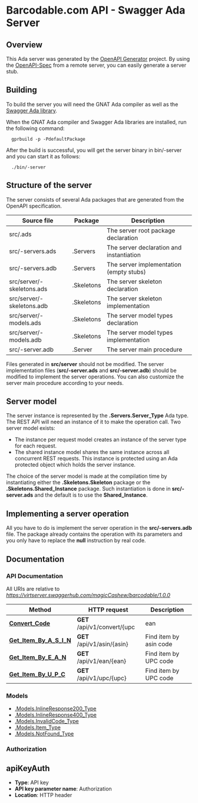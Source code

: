 # Barcodable.com API - Swagger Ada Server

## Overview

This Ada server was generated by the [OpenAPI Generator](https://openapi-generator.tech) project.
By using the [OpenAPI-Spec](https://github.com/OAI/OpenAPI-Specification) from a remote server,
you can easily generate a server stub.

## Building

To build the server you will need the GNAT Ada compiler as well as
the [Swagger Ada library](https://github.com/stcarrez/swagger-ada).

When the GNAT Ada compiler and Swagger Ada libraries are installed,
run the following command:

```shell
  gprbuild -p -PdefaultPackage
```

After the build is successful, you will get the server binary
in bin/-server and you can start it as follows:

```shell
  ./bin/-server
```

## Structure of the server

The server consists of several Ada packages that are generated from
the OpenAPI specification.

Source file | Package | Description
------------ | ------------- | -------------
src/.ads||The server root package declaration
src/-servers.ads|.Servers|The server declaration and instantiation
src/-servers.adb|.Servers|The server implementation (empty stubs)
src/server/-skeletons.ads|.Skeletons|The server skeleton declaration
src/server/-skeletons.adb|.Skeletons|The server skeleton implementation
src/server/-models.ads|.Skeletons|The server model types declaration
src/server/-models.adb|.Skeletons|The server model types implementation
src/-server.adb|.Server|The server main procedure

Files generated in **src/server** should not be modified.  The server implementation
files (**src/-server.ads** and **src/-server.adb**) should
be modified to implement the server operations.  You can also customize the server
main procedure according to your needs.

## Server model

The server instance is represented by the **.Servers.Server_Type** Ada type.
The REST API will need an instance of it to make the operation call.  Two server model
exists:

- The instance per request model creates an instance of the server type for each request.
- The shared instance model shares the same instance across all concurrent REST requests.  This instance is protected using an Ada protected object which holds the server instance.

The choice of the server model is made at the compilation time by instantiating either
the **.Skeletons.Skeleton** package or the **.Skeletons.Shared_Instance**
package.  Such instantiation is done in **src/-server.ads** and the default
is to use the **Shared_Instance**.

## Implementing a server operation

All you have to do is implement the server operation in the **src/-servers.adb** file.
The package already contains the operation with its parameters and you only have to replace
the **null** instruction by real code.

## Documentation

### API Documentation

All URIs are relative to *https://virtserver.swaggerhub.com/magicCashew/barcodable/1.0.0*

Method | HTTP request | Description
------------- | ------------- | -------------
[**Convert_Code**](ProductConversionApi.md#Convert_Code) | **GET** /api/v1/convert/{upc | ean | asin} | Convert between UPC, EAN, and ASIN product codes.
[**Get_Item_By_A_S_I_N**](ProductLookupApi.md#Get_Item_By_A_S_I_N) | **GET** /api/v1/asin/{asin} | Find item by asin code
[**Get_Item_By_E_A_N**](ProductLookupApi.md#Get_Item_By_E_A_N) | **GET** /api/v1/ean/{ean} | Find item by UPC code
[**Get_Item_By_U_P_C**](ProductLookupApi.md#Get_Item_By_U_P_C) | **GET** /api/v1/upc/{upc} | Find item by UPC code


### Models

 - [.Models.InlineResponse200_Type](InlineResponse200_Type.md)
 - [.Models.InlineResponse400_Type](InlineResponse400_Type.md)
 - [.Models.InvalidCode_Type](InvalidCode_Type.md)
 - [.Models.Item_Type](Item_Type.md)
 - [.Models.NotFound_Type](NotFound_Type.md)


### Authorization


## apiKeyAuth


- **Type**: API key
- **API key parameter name**: Authorization
- **Location**: HTTP header

